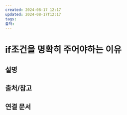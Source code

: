 ```yaml
---
created: 2024-08-17 12:17
updated: 2024-08-17T12:17
tags: 
출처: 
---
```

# if조건을 명확히 주어야하는 이유


## 설명

## 출처/참고

## 연결 문서

